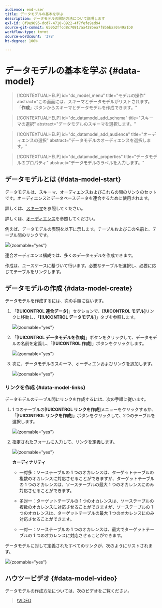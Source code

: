 ```yaml
---
audience: end-user
title: データモデルの基本を学ぶ
description: データモデルの開始方法について説明します
exl-id: 8f9e9895-dcd7-4718-8922-4f7fefe9ed94
source-git-commit: 65052ffcd8c70817aa428bea7f8b6baa0a49a1b0
workflow-type: tm+mt
source-wordcount: '378'
ht-degree: 100%

---
```


# データモデルの基本を学ぶ {#data-model}

>[!CONTEXTUALHELP]
>id="dc_model_menu"
>title="モデルの操作"
>abstract="この画面には、スキーマとデータモデルがリストされます。 「**作成**」ボタンからスキーマとデータモデルを作成できます。"

>[!CONTEXTUALHELP]
>id="dc_datamodel_add_schema"
>title="スキーマの選択"
>abstract="データモデルのスキーマを選択します。"


>[!CONTEXTUALHELP]
>id="dc_datamodel_add_audience"
>title="オーディエンスの選択"
>abstract="データモデルのオーディエンスを選択します。"

>[!CONTEXTUALHELP]
>id="dc_datamodel_properties"
>title="データモデルのプロパティ"
>abstract="データモデルのラベルを入力します。"


## データモデルとは {#data-model-start}

データモデルは、スキーマ、オーディエンスおよびこれらの間のリンクのセットです。オーディエンスとデータベースデータを連合するために使用されます。

詳しくは、[スキーマ](../customer/schemas.md#schema-start)を参照してください。

詳しくは、[オーディエンス](../start/audiences.md)を参照してください。

例えば、データモデルの表現を以下に示します。テーブルおよびこの名前と、テーブル間のリンクです。

![](assets/datamodel.png){zoomable="yes"}

連合オーディエンス構成では、多くのデータモデルを作成できます。

作成は、ユースケースに基づいて行います。必要なテーブルを選択し、必要に応じてテーブルをリンクします。

## データモデルの作成 {#data-model-create}

データモデルを作成するには、次の手順に従います。

1. 「**[!UICONTROL 連合データ]**」セクションで、**[!UICONTROL モデル]**&#x200B;リンクに移動し、「**[!UICONTROL データモデル]**」タブを参照します。

   ![](assets/datamodel_create.png){zoomable="yes"}

1. 「**[!UICONTROL データモデルを作成]**」ボタンをクリックして、データモデルの名前を定義し、「**[!UICONTROL 作成]**」ボタンをクリックします。

   ![](assets/datamodel_name.png){zoomable="yes"}

1. 次に、データモデルのスキーマ、オーディエンおよびリンクを追加します。

   ![](assets/datamodel_schemas.png){zoomable="yes"}

### リンクを作成 {#data-model-links}

データモデルのテーブル間にリンクを作成するには、次の手順に従います。

1. 1 つのテーブルの&#x200B;**[!UICONTROL リンクを作成]**&#x200B;メニューをクリックするか、「**[!UICONTROL リンクを作成]**」ボタンをクリックして、2つのテーブルを選択します。

   ![](assets/datamodel_createlinks.png){zoomable="yes"}

1. 指定されたフォームに入力して、リンクを定義します。

   ![](assets/datamodel_link.png){zoomable="yes"}

   **カーディナリティ**

   * 一対多：ソーステーブルの 1 つのオカレンスは、ターゲットテーブルの複数のオカレンスに対応させることができますが、ターゲットテーブルの 1 つのオカレンスは、ソーステーブルの最大 1 つのオカレンスにのみ対応させることができます。

   * 多対一：ターゲットテーブルの 1 つのオカレンスは、ソーステーブルの複数のオカレンスに対応させることができますが、ソーステーブルの 1 つのオカレンスは、ターゲットテーブルの最大 1 つのオカレンスにのみ対応させることができます。

   * 一対一：ソーステーブルの 1 つのオカレンスは、最大でターゲットテーブルの 1 つのオカレンスに対応させることができます。

データモデルに対して定義されたすべてのリンクが、次のようにリストされます。

![](assets/datamodel_alllinks.png){zoomable="yes"}

## ハウツービデオ {#data-model-video}

データモデルの作成方法については、次のビデオをご覧ください。

>[!VIDEO](https://video.tv.adobe.com/v/3432020)

